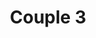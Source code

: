 ---
weight: 1
images:
- /images/photos/20230620 - Sortie Nocturne - Stéphane G. - 0023.jpg
- /images/photos/20230620 - Sortie Nocturne - Stéphane G. - 0025.jpg
title: Couple 3
tags:
- portrait
- archive
---